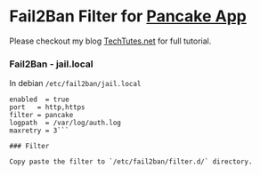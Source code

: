 # Fail2Ban Filter for [Pancake App](https://www.pancakeapp.com/ref/5UCrtz)

Please checkout my blog [TechTutes.net]() for full tutorial. 

### Fail2Ban - jail.local

In debian `/etc/fail2ban/jail.local`

```[pancake]  
enabled  = true  
port   = http,https  
filter = pancake  
logpath  = /var/log/auth.log  
maxretry = 3```

### Filter

Copy paste the filter to `/etc/fail2ban/filter.d/` directory.


